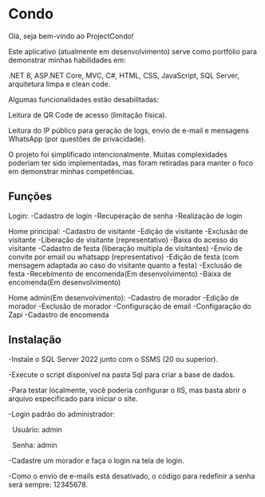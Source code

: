 # Condo



Olá, seja bem-vindo ao ProjectCondo!



Este aplicativo (atualmente em desenvolvimento) serve como portfólio para demonstrar minhas habilidades em:

.NET 8, ASP.NET Core, MVC, C#, HTML, CSS, JavaScript, SQL Server, arquitetura limpa e clean code.



Algumas funcionalidades estão desabilitadas:



Leitura de QR Code de acesso (limitação física).



Leitura do IP público para geração de logs, envio de e-mail e mensagens WhatsApp (por questões de privacidade).



O projeto foi simplificado intencionalmente. Muitas complexidades poderiam ter sido implementadas, mas foram retiradas para manter o foco em demonstrar minhas competências.


## Funções

Login:
-Cadastro de login
-Recuperação de senha
-Realização de login

Home principal:
-Cadastro de visitante
-Edição de visitante
-Exclusão de visitante
-Liberação de visitante (representativo)
-Baixa do acesso do visitante
-Cadastro de festa (liberação multipla de visitantes)
-Envio de convite por email ou whatsapp (representativo)
-Edição de festa (com mensagem adaptada ao caso do visitante quanto a festa)
-Exclusão de festa
-Recebimento de encomenda(Em desenvolvimento)
-Baixa de encomenda(Em desenvolvimento)

Home admin(Em desenvolvimento):
-Cadastro de morador
-Edição de morador
-Exclusão de morador
-Configuração de email
-Configaração do Zapi
-Cadastro de encomenda


## Instalação



-Instale o SQL Server 2022 junto com o SSMS (20 ou superior).



-Execute o script disponível na pasta Sql para criar a base de dados.



-Para testar localmente, você poderia configurar o IIS, mas basta abrir o arquivo especificado para iniciar o site.



-Login padrão do administrador:



&nbsp;	Usuário: admin



&nbsp;	Senha: admin



-Cadastre um morador e faça o login na tela de login.



-Como o envio de e-mails está desativado, o código para redefinir a senha será sempre: 12345678.

